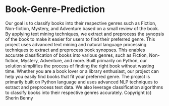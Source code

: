 # Book-Genre-Prediction
Our goal is to classify books into their respective genres such as Fiction, Non-fiction, Mystery, and Adventure based on a small review of the book. By applying text mining techniques, we extract and preprocess the synopsis of the book to make it easier for users to find their preferred genre.
This project uses advanced text mining and natural language processing techniques to extract and preprocess book synopses. This enables accurate classification of books into various genres, such as Fiction, Non-fiction, Mystery, Adventure, and more. Built primarily on Python, our solution simplifies the process of finding the right book without wasting time. Whether you are a book lover or a library enthusiast, our project can help you easily find books that fit your preferred genre.
The project is primarily built on Python language and uses advanced NLP techniques to extract and preprocess text data. We also leverage classification algorithms to classify books into their respective genres accurately.
Copyright (c)  Sherin Benny
